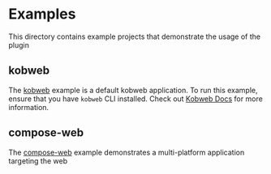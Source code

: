 # Examples

This directory contains example projects that demonstrate the usage of the plugin

## kobweb

The [kobweb](./kobweb) example is a default kobweb application. To run this example,
ensure that you have `kobweb` CLI installed. Check out [Kobweb Docs](https://github.com/varabyte/kobweb)
for more information.


## compose-web

The [compose-web](./compose-web) example demonstrates a multi-platform application targeting
the web
